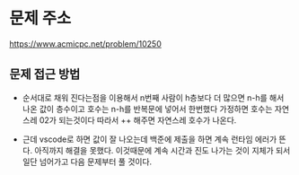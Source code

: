 # 문제 주소 
https://www.acmicpc.net/problem/10250

## 문제 접근 방법 
* 순서대로 채워 진다는점을 이용해서 n번째 사람이 h층보다 더 많으면 n-h를 해서 나온 값이 층수이고 호수는 n-h를 반복문에 넣어서 한번했다 가정하면 호수는 자연스레 02가 되는것이다 따라서 ++ 해주면 자연스레 호수가 나온다.

* 근데 vscode로 하면 값이 잘 나오는데 백준에 제출을 하면 계속 런타임 에러가 뜬다. 아직까지 해결을 못했다. 이것때문에 계속 시간과 진도 나가는 것이 지체가 되서 일단 넘어가고 다음 문제부터 풀 것이다. 
